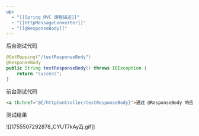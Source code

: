 ```yaml
---
up:
  - "[[Spring MVC 課程描述]]"
  - "[[HttpMessageConverter]]"
  - "[[@ResponseBody]]"
---
```

后台测试代码

```java
@GetMapping("/testResponseBody")
@ResponseBody
public String testResponseBody() throws IOException {
    return "success";
}
```

前台测试代码

```html
<a th:href="@{/httpController/testResponseBody}">通过 @ResponseBody 响应浏览器数据</a>
```

测试结果

![[1755507292878_CYUT7kAyZj.gif]]